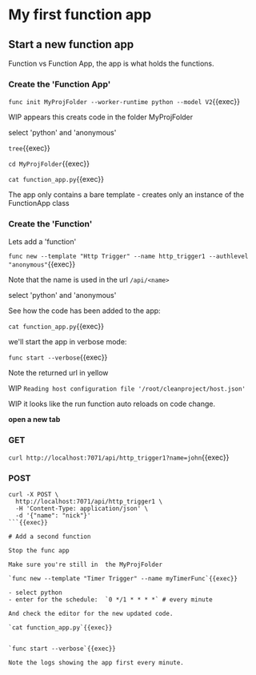 # My first function app


## Start a new function app

Function vs Function App, the app is what holds the functions.

### Create the 'Function App'

`func init MyProjFolder --worker-runtime python --model V2`{{exec}}

WIP appears this creats code in the folder MyProjFolder



select 'python' and 'anonymous'

`tree`{{exec}}

`cd MyProjFolder`{{exec}}

`cat function_app.py`{{exec}}

The app only contains a bare template - creates only an instance of the FunctionApp class

### Create the 'Function'

Lets add a 'function'

`func new --template "Http Trigger" --name http_trigger1 --authlevel "anonymous"`{{exec}}

Note that the name is used in the url `/api/<name>`

select 'python' and 'anonymous'

See how the code has been added to the app:

`cat function_app.py`{{exec}}

we'll start the app in verbose mode:

`func start --verbose`{{exec}}

Note the returned url in yellow

WIP `Reading host configuration file '/root/cleanproject/host.json'`

WIP it looks like the run function auto reloads on code change.

**open a new tab**


### GET

`curl http://localhost:7071/api/http_trigger1?name=john`{{exec}}


### POST
```
curl -X POST \
  http://localhost:7071/api/http_trigger1 \
  -H 'Content-Type: application/json' \
  -d '{"name": "nick"}'
```{{exec}}

# Add a second function

Stop the func app

Make sure you're still in  the MyProjFolder

`func new --template "Timer Trigger" --name myTimerFunc`{{exec}}

- select python
- enter for the schedule:  `0 */1 * * * *` # every minute

And check the editor for the new updated code.

`cat function_app.py`{{exec}}


`func start --verbose`{{exec}}

Note the logs showing the app first every minute.
